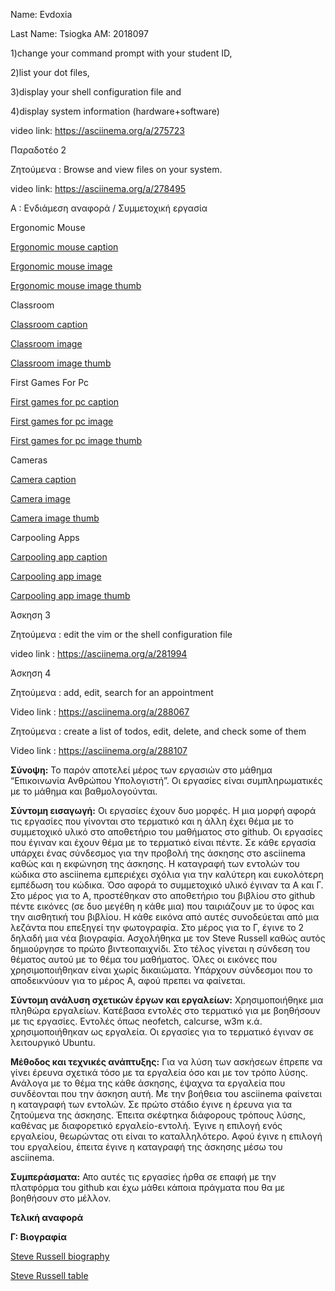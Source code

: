 Name: Evdoxia

Last Name: Tsiogka
AM: 2018097

1)change your command prompt with your student ID, 


2)list your dot files, 


3)display your shell configuration file and 


4)display system information (hardware+software)


video link: https://asciinema.org/a/275723





Παραδοτέο 2

Ζητούμενα : Browse and view files on your system. 


video link: https://asciinema.org/a/278495






Α : Ενδιάμεση αναφορά / Συμμετοχική εργασία 



Ergonomic Mouse 


[Ergonomic mouse caption](https://github.com/rmfe/gr/blob/gh-pages/_gallery/ErgonomicMouse.md)

[Ergonomic mouse image](https://github.com/rmfe/gr/blob/gh-pages/images/ergonomicmouse.jpg)

[Ergonomic mouse image thumb](https://github.com/rmfe/gr/blob/gh-pages/images/ergonomicmouse-thumb.jpg)



Classroom


[Classroom caption](https://github.com/rmfe/gr/blob/gh-pages/_gallery/classrooms.md)

[Classroom image](https://github.com/rmfe/gr/blob/gh-pages/images/classrooms.jpg)

[Classroom image thumb](https://github.com/rmfe/gr/blob/gh-pages/images/classrooms-thumb.jpg)



First Games For Pc 


[First games for pc caption](https://github.com/rmfe/gr/blob/gh-pages/_gallery/firstgamesforpc.md)

[First games for pc image](https://github.com/rmfe/gr/blob/gh-pages/images/firstgamesofpc.jpg)

[First games for pc image thumb](https://github.com/rmfe/gr/blob/gh-pages/images/firstgamesofpc-thumb.jpg)



Cameras 


[Camera caption](https://github.com/rmfe/gr/blob/gh-pages/_gallery/camera.md)

[Camera image](https://github.com/rmfe/gr/blob/gh-pages/images/camera.jpg)

[Camera image thumb](https://github.com/rmfe/gr/blob/gh-pages/images/camera-thumb.jpg)



Carpooling Apps

[Carpooling app caption](https://github.com/rmfe/gr/blob/gh-pages/_gallery/carpoolingapps.md)

[Carpooling app image](https://github.com/rmfe/gr/blob/gh-pages/images/carpooling.jpg)

[Carpooling app image thumb](https://github.com/rmfe/gr/blob/gh-pages/images/carpooling-thumb.jpg)






Άσκηση 3 


Ζητούμενα : edit the vim or the shell configuration file


video link : https://asciinema.org/a/281994






Άσκηση 4


Ζητούμενα : add, edit, search for an appointment


Video link : https://asciinema.org/a/288067


Ζητούμενα : create a list of todos, edit, delete, and check some of them


Video link : https://asciinema.org/a/288107

**Σύνοψη:** Το παρόν αποτελεί μέρος των εργασιών στο μάθημα “Επικοινωνία Ανθρώπου Υπολογιστή”. Οι εργασίες είναι συμπληρωματικές με το μάθημα και βαθμολογούνται.

**Σύντομη εισαγωγή:** Οι εργασίες έχουν δυο μορφές. Η μια μορφή αφορά τις εργασίες που γίνονται στο τερματικό και η άλλη έχει θέμα με το συμμετοχικό υλικό στο αποθετήριο του μαθήματος στο github. Οι εργασίες που έγιναν και έχουν θέμα με το τερματικό είναι πέντε. Σε κάθε εργασία υπάρχει ένας σύνδεσμος για την προβολή της άσκησης στο asciinema καθώς και η εκφώνηση της άσκησης. Η καταγραφή των εντολών του κώδικα στο asciinema εμπεριέχει σχόλια για την καλύτερη και ευκολότερη εμπέδωση του κώδικα. Όσο αφορά το συμμετοχικό υλικό έγιναν τα Α και Γ. Στο μέρος για το Α, προστέθηκαν στο αποθετήριο του βιβλίου στο github πέντε εικόνες (σε δυο μεγέθη η κάθε μια) που ταιριάζουν με το ύφος και την αισθητική του βιβλίου. Η κάθε εικόνα από αυτές συνοδεύεται από μια λεζάντα που επεξηγεί την φωτογραφία. Στο μέρος για το Γ, έγινε το 2 δηλαδή μια νέα βιογραφία. Ασχολήθηκα με τον Steve Russell καθώς αυτός δημιούργησε το πρώτο βιντεοπαιχνίδι. Στο τέλος γίνεται η σύνδεση του θέματος αυτού με το θέμα του μαθήματος. Όλες οι εικόνες που χρησιμοποιήθηκαν είναι χωρίς δικαιώματα. Υπάρχουν σύνδεσμοι που το αποδεικνύουν για το μέρος Α, αφού πρεπει να φαίνεται.

**Σύντομη ανάλυση σχετικών έργων και εργαλείων:** Χρησιμοποιήθηκε μια πληθώρα εργαλείων. Κατέβασα εντολές στο τερματικό για με βοηθήσουν με τις εργασίες. Εντολές όπως neofetch, calcurse, w3m κ.ά. χρησιμοποιήθηκαν ως εργαλεία. Οι εργασίες για το τερματικό έγιναν σε λειτουργικό Ubuntu.

**Μέθοδος και τεχνικές ανάπτυξης:** Για να λύση των ασκήσεων έπρεπε να γίνει έρευνα σχετικά τόσο με τα εργαλεία όσο και με τον τρόπο λύσης. Ανάλογα με το θέμα της κάθε άσκησης, έψαχνα τα εργαλεία που συνδέονται που την άσκηση αυτή. Με την βοήθεια του asciinema φαίνεται η καταγραφή των εντολών. Σε πρώτο στάδιο έγινε η έρευνα για τα ζητούμενα της άσκησης. Έπειτα σκέφτηκα διάφορους τρόπους λύσης, καθένας με διαφορετικό εργαλείο-εντολή. Έγινε η επιλογή ενός εργαλείου, θεωρώντας οτι είναι το καταλληλότερο.  Αφού έγινε η επιλογή του εργαλείου, έπειτα έγινε η καταγραφή της άσκησης μέσω του asciinema.

**Συμπεράσματα:** Απο αυτές τις εργασίες ήρθα σε επαφή με την πλατφόρμα του github και έχω μάθει κάποια πράγματα που θα με βοηθήσουν στο μέλλον.

**Τελική αναφορά**

**Γ: Βιογραφία**

[Steve Russell biography](https://github.com/rmfe/gr/blob/gh-pages/_biography/bio-steverussell.md)

[Steve Russell table](https://github.com/rmfe/gr/blob/gh-pages/_biography/Steve-Russell.md)

